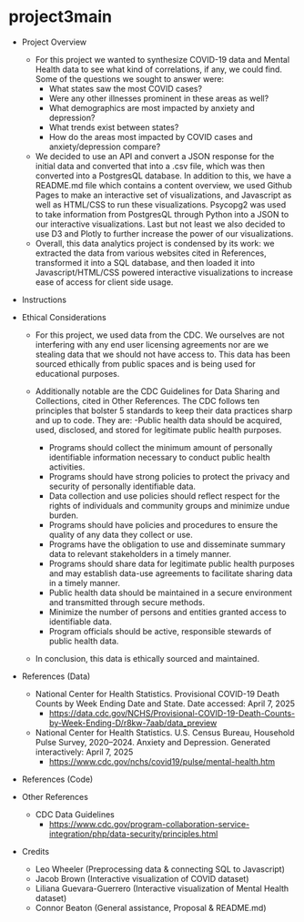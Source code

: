 # project3main

- Project Overview
    - For this project we wanted to synthesize COVID-19 data and Mental Health data to see what kind of correlations, if any, we could find. Some of the questions we sought to answer were:
        - What states saw the most COVID cases?
        - Were any other illnesses prominent in these areas as well?
        - What demographics are most impacted by anxiety and depression?
        - What trends exist between states?
        - How do the areas most impacted by COVID cases and anxiety/depression compare?
    - We decided to use an API and convert a JSON response for the initial data and converted that into a .csv file, which was then converted into a PostgresQL database. In addition to this, we have a README.md file which contains a content overview, we used Github Pages to make an interactive set of visualizations,  and Javascript as well as HTML/CSS to run these visualizations. Psycopg2 was used to take information from PostgresQL through Python into a JSON to our interactive visualizations. Last but not least we also decided to use D3 and Plotly to further increase the power of our visualizations.
    - Overall, this data analytics project is condensed by its work: we extracted the data from various websites cited in References, transformed it into a SQL database, and then loaded it into Javascript/HTML/CSS powered interactive visualizations to increase ease of access for client side usage.

- Instructions

- Ethical Considerations
    - For this project, we used data from the CDC. We ourselves are not interfering with any end user licensing agreements nor are we stealing data that we should not have access to. This data has been sourced ethically from public spaces and is being used for educational purposes. 
    - Additionally notable are the CDC Guidelines for Data Sharing and Collections, cited in Other References. The CDC follows ten principles that bolster 5 standards to keep their data practices sharp and up to code. They are:
        -Public health data should be acquired, used, disclosed, and stored for legitimate public health purposes.
        - Programs should collect the minimum amount of personally identifiable information necessary to conduct public health activities.
        - Programs should have strong policies to protect the privacy and security of personally identifiable data.
        - Data collection and use policies should reflect respect for the rights of individuals and community groups and minimize undue burden.
        - Programs should have policies and procedures to ensure the quality of any data they collect or use.
        - Programs have the obligation to use and disseminate summary data to relevant stakeholders in a timely manner.
        - Programs should share data for legitimate public health purposes and may establish data-use agreements to facilitate sharing data in a timely manner.
        - Public health data should be maintained in a secure environment and transmitted through secure methods.
        - Minimize the number of persons and entities granted access to identifiable data.
        - Program officials should be active, responsible stewards of public health data.

    - In conclusion, this data is ethically sourced and maintained.

- References (Data)
    - National Center for Health Statistics. Provisional COVID-19 Death Counts by Week Ending Date and State. Date accessed: April 7, 2025
        - https://data.cdc.gov/NCHS/Provisional-COVID-19-Death-Counts-by-Week-Ending-D/r8kw-7aab/data_preview
    - National Center for Health Statistics. U.S. Census Bureau, Household Pulse Survey, 2020–2024. Anxiety and Depression. Generated interactively: April 7, 2025
        - https://www.cdc.gov/nchs/covid19/pulse/mental-health.htm

- References (Code)

- Other References
    - CDC Data Guidelines
        - https://www.cdc.gov/program-collaboration-service-integration/php/data-security/principles.html


- Credits
    - Leo Wheeler (Preprocessing data & connecting SQL to Javascript)
    - Jacob Brown (Interactive visualization of COVID dataset)
    - Liliana Guevara-Guerrero  (Interactive visualization of Mental Health dataset)
    - Connor Beaton (General assistance, Proposal & README.md)


